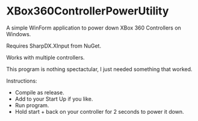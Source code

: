 # XBox360ControllerPowerUtility
A simple WinForm application to power down XBox 360 Controllers on Windows.

Requires SharpDX.XInput from NuGet.

Works with multiple controllers.

This program is nothing spectactular, I just needed something that worked.

Instructions: 
- Compile as release.
- Add to your Start Up if you like.
- Run program.
- Hold start + back on your controller for 2 seconds to power it down.
